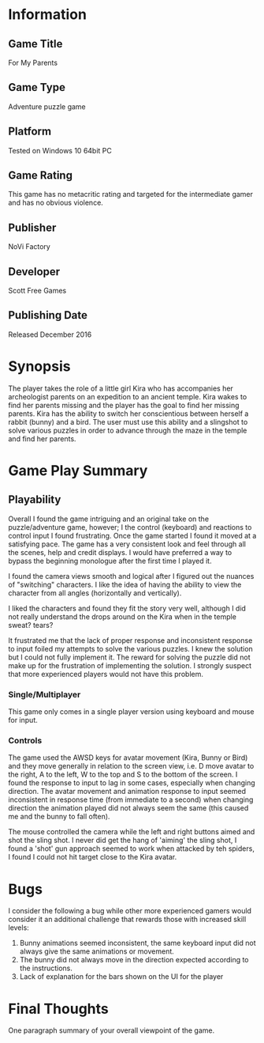 # Information
## Game Title
For My Parents
## Game Type
Adventure puzzle game
## Platform
Tested on Windows 10 64bit PC
## Game Rating
This game has no metacritic rating and targeted for the intermediate gamer and has no obvious violence.  
## Publisher
NoVi Factory 
## Developer
Scott Free Games
## Publishing Date
Released December 2016
# Synopsis
The player takes the role of a little girl Kira who has accompanies her archeologist parents on an expedition to an ancient temple.  Kira wakes to find her parents missing and the player has the goal to find her missing parents.  Kira has the ability to switch her conscientious between herself a rabbit (bunny) and a bird.  The user must use this ability and a slingshot to solve various puzzles in order to advance through the maze in the temple and find her parents.

# Game Play Summary
## Playability
Overall I found the game intriguing and an original take on the puzzle/adventure game, however; I the control (keyboard) and reactions to control input I found frustrating.  Once the game started I found it moved at a satisfying pace.  The game has a very consistent look  and feel through all the scenes, help and credit displays.  I would have preferred a way to bypass the beginning monologue after the first time I played it.

I found the camera views smooth and logical after I figured out the nuances of "switching" characters.  I like the idea of having the ability to view the character from all angles (horizontally and vertically).

I liked the characters and found they fit the story very well, although I did not really understand the drops around on the Kira when in the temple sweat? tears?

It frustrated me that the lack of proper response and inconsistent response to input foiled my attempts to solve the various puzzles.  I knew the solution but I could not fully implement it.  The reward for solving the puzzle did not make up for the frustration of implementing the solution.  I strongly suspect that more experienced players would not have this problem.

### Single/Multiplayer
This game only comes in a single player version using keyboard and mouse for input.
### Controls
The game used the AWSD keys for avatar movement (Kira, Bunny or Bird) and they move generally in relation to the screen view, i.e. D move avatar to the right, A to the left, W to the top and S to the bottom of the screen.  I found the response to input to lag in some cases, especially when changing direction.  The avatar movement and animation response to input seemed inconsistent in response time (from immediate to a second) when changing direction the animation played did not always seem the same (this caused me and the bunny to fall often).

The mouse controlled the camera while the left and right buttons aimed and shot the sling shot.
I never did get the hang of 'aiming' the sling shot, I found a 'shot' gun approach seemed to work when attacked by teh spiders,  I found I could not hit target close to the Kira avatar.

# Bugs
I consider the following a bug while other more experienced gamers would consider it an additional challenge that rewards those with increased skill levels:
1.  Bunny animations seemed inconsistent, the same keyboard input did not always give the same animations or movement.
2.  The bunny did not always move in the direction expected according to the instructions.
3.  Lack of explanation for the bars shown on the UI for the player
# Final Thoughts
One paragraph summary of your overall viewpoint of the game.
